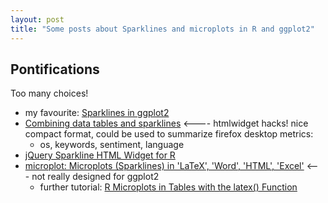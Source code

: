 ```yaml
---
layout: post
title: "Some posts about Sparklines and microplots in R and ggplot2"
---
```


## Pontifications

Too many choices!
* my favourite: [Sparklines in ggplot2](https://stackoverflow.com/questions/35434760/sparklines-in-ggplot2)
* [Combining data tables and sparklines](https://leonawicz.github.io/HtmlWidgetExamples/ex_dt_sparkline.html) <---- htmlwidget hacks! nice compact format, could be used to summarize firefox desktop metrics: 
  * os, keywords, sentiment, language
* [jQuery Sparkline HTML Widget for R](https://github.com/htmlwidgets/sparkline)
* [microplot: Microplots (Sparklines) in 'LaTeX', 'Word', 'HTML', 'Excel'](https://cran.r-project.org/web/packages/microplot/index.html) <--- not really designed for ggplot2
  * further tutorial: [R Microplots in Tables with the latex() Function](https://cran.r-project.org/web/packages/microplot/vignettes/rmhPoster.pdf)

